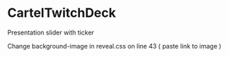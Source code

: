 # CartelTwitchDeck
Presentation slider with ticker


Change background-image in reveal.css on line 43 ( paste link to image )
